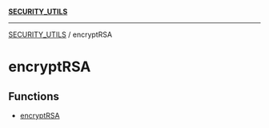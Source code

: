 [**SECURITY_UTILS**](../README.md)

***

[SECURITY_UTILS](../README.md) / encryptRSA

# encryptRSA

## Functions

- [encryptRSA](functions/encryptRSA.md)
